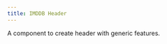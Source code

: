 ```yaml
---
title: IMDDB Header
---
```


A component to create header with generic features.

<sample-card title="" description="" :component="sample" :code="code"></sample-card>
<api-table :api="api"></api-table>


<script>
  import ApiTable from '$components/ApiTable.vue'
  import SampleCard from '$components/SampleCard.vue'

  import api from '!!vue-docgen-loader!@/components/ImddbHeader.vue'
  import sample from './sample.vue'
  import code from '!!highlight-loader?lang=html!./sample.vue'

  export default {
    components: {
      SampleCard,
      ApiTable
    },
    data () {
      return { sample, code, api }
    }
  }
</script>
